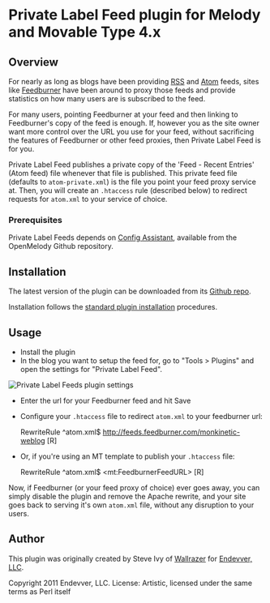# Private Label Feed plugin for Melody and Movable Type 4.x #

## <a id="overview">Overview</a> ##

For nearly as long as blogs have been providing [RSS](http://cyber.law.harvard.edu/rss/rss.html) and [Atom](http://www.atomenabled.org/developers/syndication/atom-format-spec.php) feeds, sites like [Feedburner](http://feedburner.com) have been around to proxy those feeds and provide statistics on how many users are is subscribed to the feed.

For many users, pointing Feedburner at your feed and then linking to Feedburner's copy of the feed is enough. If, however you as the site owner want more control over the URL you use for your feed, without sacrificing the features of Feedburner or other feed proxies, then Private Label Feed is for you.

Private Label Feed publishes a private copy of the 'Feed - Recent Entries' (Atom feed) file whenever that file is published. This private feed file (defaults to `atom-private.xml`) is the file you point your feed proxy service at. Then, you will create an `.htaccess` rule (described below) to redirect requests for `atom.xml` to your service of choice.

### <a id="prerequisites">Prerequisites</a>

Private Label Feeds depends on [Config Assistant](https://github.com/openmelody/mt-plugin-configassistant), available from the OpenMelody Github repository.

## <a id="installation">Installation</a> ##

The latest version of the plugin can be downloaded from its [Github
repo](https://github.com/sivy/mt-plugin-privatelabelfeed).

Installation follows the [standard plugin installation](http://tinyurl.com/easy-plugin-install) procedures.

## <a id="usage">Usage</a>

* Install the plugin
* In the blog you want to setup the feed for, go to "Tools > Plugins" and open the settings for "Private Label Feed".

![Private Label Feeds plugin settings](https://img.skitch.com/20110519-dx39td6f3161esh8iau8e4nft2.png)

* Enter the url for your Feedburner feed and hit Save
* Configure your `.htaccess` file to redirect `atom.xml` to your feedburner url:

    RewriteRule ^atom.xml$ http://feeds.feedburner.com/monkinetic-weblog [R]

* Or, if you're using an MT template to publish your `.htaccess` file:

    RewriteRule ^atom.xml$ &lt;mt:FeedburnerFeedURL> [R]

Now, if Feedburner (or your feed proxy of choice) ever goes away, you can simply disable the plugin and remove the Apache rewrite, and your site goes back to serving it's own `atom.xml` file, without any disruption to your users.

## <a id="author">Author</a> ###

This plugin was originally created by Steve Ivy of [Wallrazer](http://wallrazer.com) for [Endevver, LLC](http://endevver.com).

Copyright 2011 Endevver, LLC.
License: Artistic, licensed under the same terms as Perl itself